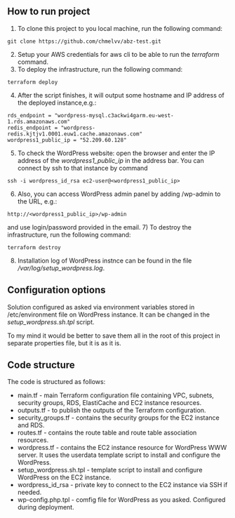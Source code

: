 ## How to run project
1) To clone this project to you local machine, run the following command:
```
git clone https://github.com/chmelvv/abz-test.git
```
2) Setup your AWS credentials for aws cli to be able to run the _terraform_ command.
3) To deploy the infrastructure, run the following command:
```
terraform deploy
```
4) After the script finishes, it will output some hostname and IP address of the
   deployed instance,e.g.:
```
rds_endpoint = "wordpress-mysql.c3ackwi4garm.eu-west-1.rds.amazonaws.com"
redis_endpoint = "wordpress-redis.kjtjv1.0001.euw1.cache.amazonaws.com"
wordpress1_public_ip = "52.209.60.128"
```
5) To check the WordPress website: open the browser and enter the IP address of the _wordpress1_public_ip_
   in the address bar.
You can connect by ssh to that instance by command 
```
ssh -i wordpress_id_rsa ec2-user@<wordpress1_public_ip>
```
6) Also, you can access WordPress admin panel by adding /wp-admin to the URL, e.g.:
```
http://<wordpress1_public_ip>/wp-admin
```
and use login/password provided in the email.
7) To destroy the infrastructure, run the following command:
```
terraform destroy
```
8) Installation log of WordPress instnce can be found in the file _/var/log/setup_wordpress.log_. 

## Configuration options
Solution configured as asked via environment variables stored in /etc/environment file on WordPress instance.
It can be changed in the _setup_wordpress.sh.tpl_ script. 

To my mind it would be better to save them all in the root of this project in separate properties file, but it is as it is.

## Code structure
The code is structured as follows:
- main.tf - main Terraform configuration file containing VPC, subnets, security groups, RDS, ElastiCache and EC2 instance resources.
- outputs.tf - to publish the outputs of the Terraform configuration.
- security_groups.tf - contains the security groups for the EC2 instance and RDS.
- routes.tf - contains the route table and route table association resources.
- wordpress.tf - contains the EC2 instance resource for WordPress WWW server.
    It uses the userdata template script to install and configure the WordPress.
- setup_wordpress.sh.tpl - template script to install and configure WordPress on the EC2 instance.
- wordpress_id_rsa - private key to connect to the EC2 instance via SSH if needed.
- wp-config.php.tpl - comfig file for WordPress as you asked. Configured during deployment.


